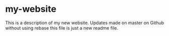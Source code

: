 # my-website

This is a description of my new website.
Updates made on master on Github without using rebase
this file is just a new readme file.
